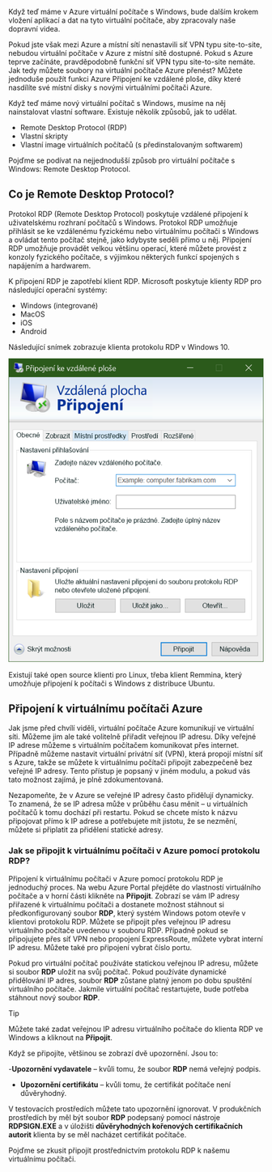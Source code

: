 Když teď máme v Azure virtuální počítače s Windows, bude dalším krokem vložení aplikací a dat na tyto virtuální počítače, aby zpracovaly naše dopravní videa. 

Pokud jste však mezi Azure a místní sítí nenastavili síť VPN typu site-to-site, nebudou virtuální počítače v Azure z místní sítě dostupné. Pokud s Azure teprve začínáte, pravděpodobně funkční síť VPN typu site-to-site nemáte. Jak tedy můžete soubory na virtuální počítače Azure přenést? Můžete jednoduše použít funkci Azure Připojení ke vzdálené ploše, díky které nasdílíte své místní disky s novými virtuálními počítači Azure.

Když teď máme nový virtuální počítač s Windows, musíme na něj nainstalovat vlastní software. Existuje několik způsobů, jak to udělat.

- Remote Desktop Protocol (RDP)
- Vlastní skripty
- Vlastní image virtuálních počítačů (s předinstalovaným softwarem)

Pojďme se podívat na nejjednodušší způsob pro virtuální počítače s Windows: Remote Desktop Protocol.

## <a name="what-is-the-remote-desktop-protocol"></a>Co je Remote Desktop Protocol?

Protokol RDP (Remote Desktop Protocol) poskytuje vzdálené připojení k uživatelskému rozhraní počítačů s Windows. Protokol RDP umožňuje přihlásit se ke vzdálenému fyzickému nebo virtuálnímu počítači s Windows a ovládat tento počítač stejně, jako kdybyste seděli přímo u něj. Připojení RDP umožňuje provádět velkou většinu operací, které můžete provést z konzoly fyzického počítače, s výjimkou některých funkcí spojených s napájením a hardwarem.

K připojení RDP je zapotřebí klient RDP. Microsoft poskytuje klienty RDP pro následující operační systémy:

- Windows (integrované)
- MacOS
- iOS
- Android

Následující snímek zobrazuje klienta protokolu RDP v Windows 10.

![Snímek obrazovky uživatelského rozhraní klienta protokolu RDP](../media/4-rdp-client.png)

Existují také open source klienti pro Linux, třeba klient Remmina, který umožňuje připojení k počítači s Windows z distribuce Ubuntu.

## <a name="connecting-to-an-azure-vm"></a>Připojení k virtuálnímu počítači Azure

Jak jsme před chvílí viděli, virtuální počítače Azure komunikují ve virtuální síti. Můžeme jim ale také volitelně přiřadit veřejnou IP adresu. Díky veřejné IP adrese můžeme s virtuálním počítačem komunikovat přes internet. Případně můžeme nastavit virtuální privátní síť (VPN), která propojí místní síť s Azure, takže se můžete k virtuálnímu počítači připojit zabezpečeně bez veřejné IP adresy. Tento přístup je popsaný v jiném modulu, a pokud vás tato možnost zajímá, je plně zdokumentovaná.

Nezapomeňte, že v Azure se veřejné IP adresy často přidělují dynamicky. To znamená, že se IP adresa může v průběhu času měnit – u virtuálních počítačů k tomu dochází při restartu. Pokud se chcete místo k názvu připojovat přímo k IP adrese a potřebujete mít jistotu, že se nezmění, můžete si připlatit za přidělení statické adresy.

### <a name="how-do-you-connect-to-a-vm-in-azure-using-rdp"></a>Jak se připojit k virtuálnímu počítači v Azure pomocí protokolu RDP?

Připojení k virtuálnímu počítači v Azure pomocí protokolu RDP je jednoduchý proces. Na webu Azure Portal přejděte do vlastností virtuálního počítače a v horní části klikněte na **Připojit**. Zobrazí se vám IP adresy přiřazené k virtuálnímu počítači a dostanete možnost stáhnout si předkonfigurovaný soubor **RDP**, který systém Windows potom otevře v klientovi protokolu RDP. Můžete se připojit přes veřejnou IP adresu virtuálního počítače uvedenou v souboru RDP. Případně pokud se připojujete přes síť VPN nebo propojení ExpressRoute, můžete vybrat interní IP adresu. Můžete také pro připojení vybrat číslo portu.

Pokud pro virtuální počítač používáte statickou veřejnou IP adresu, můžete si soubor **RDP** uložit na svůj počítač. Pokud používáte dynamické přidělování IP adres, soubor **RDP** zůstane platný jenom po dobu spuštění virtuálního počítače. Jakmile virtuální počítač restartujete, bude potřeba stáhnout nový soubor **RDP**.

> [!TIP]
> Můžete také zadat veřejnou IP adresu virtuálního počítače do klienta RDP ve Windows a kliknout na **Připojit**.

Když se připojíte, většinou se zobrazí dvě upozornění. Jsou to:

-**Upozornění vydavatele** – kvůli tomu, že soubor **RDP** nemá veřejný podpis.
- **Upozornění certifikátu** – kvůli tomu, že certifikát počítače není důvěryhodný.

V testovacích prostředích můžete tato upozornění ignorovat. V produkčních prostředích by měl být soubor **RDP** podepsaný pomocí nástroje **RDPSIGN.EXE** a v úložišti **důvěryhodných kořenových certifikačních autorit** klienta by se měl nacházet certifikát počítače.

Pojďme se zkusit připojit prostřednictvím protokolu RDP k našemu virtuálnímu počítači.